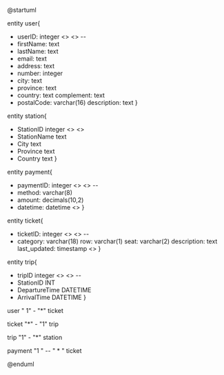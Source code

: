 @startuml


entity user{
* userID: integer <<generated>> <<pk>>
--
* firstName: text
* lastName: text
* email: text
* address: text
* number: integer
* city: text
* province: text
* country: text
complement: text
* postalCode: varchar(16)
description: text
}

entity station{
* StationID integer <<generated>> <<pk>>
* StationName text
* City text
* Province text
* Country text
}

entity payment{
* paymentID: integer <<generated>> <<pk>>
--
* method: varchar(8)
* amount: decimals(10,2)
* datetime: datetime <<default now>>
}

entity ticket{
* ticketID: integer <<generated>> <<pk>>
--
* category: varchar(18)
row: varchar(1)
seat: varchar(2)
description: text
last_updated: timestamp <<default now>>
}

entity trip{
* tripID integer <<generated>> <<pk>>
-- 
* StationID INT
* DepartureTime DATETIME
* ArrivalTime DATETIME
}

user " 1"  - "*" ticket

ticket "*" - "1" trip

trip "1" - "*" station

payment "1 " -- " * " ticket


@enduml